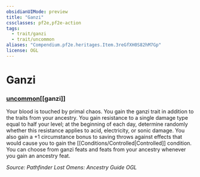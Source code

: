 ```yaml
---
obsidianUIMode: preview
title: "Ganzi"
cssclasses: pf2e,pf2e-action
tags:
  - trait/ganzi
  - trait/uncommon
aliases: "Compendium.pf2e.heritages.Item.3reGfXH0S82hM7Gp"
license: OGL
---
```

# Ganzi

### [uncommon](uncommon "Uncommon Rarity Trait")[[ganzi]]






Your blood is touched by primal chaos. You gain the ganzi trait in addition to the traits from your ancestry. You gain resistance to a single damage type equal to half your level; at the beginning of each day, determine randomly whether this resistance applies to acid, electricity, or sonic damage. You also gain a +1 circumstance bonus to saving throws against effects that would cause you to gain the [[Conditions/Controlled|Controlled]] condition. You can choose from ganzi feats and feats from your ancestry whenever you gain an ancestry feat.

*Source: Pathfinder Lost Omens: Ancestry Guide*
*OGL*
